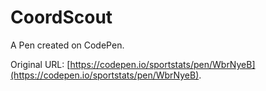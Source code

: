 # CoordScout

A Pen created on CodePen.

Original URL: [https://codepen.io/sportstats/pen/WbrNyeB](https://codepen.io/sportstats/pen/WbrNyeB).

